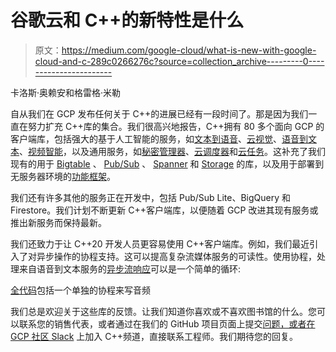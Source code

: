 # 谷歌云和 C++的新特性是什么

> 原文：<https://medium.com/google-cloud/what-is-new-with-google-cloud-and-c-289c0266276c?source=collection_archive---------0----------------------->

卡洛斯·奥赖安和格雷格·米勒

自从我们在 GCP 发布任何关于 C++的进展已经有一段时间了。那是因为我们一直在努力扩充 C++库的集合。我们很高兴地报告，C++拥有 80 多个面向 GCP 的客户端库，包括强大的基于人工智能的服务，如[文本到语音](https://github.com/googleapis/google-cloud-cpp/blob/main/google/cloud/texttospeech#readme)、[云视觉](https://github.com/googleapis/google-cloud-cpp/blob/main/google/cloud/vision#readme)、[语音到文本](https://github.com/googleapis/google-cloud-cpp/tree/main/google/cloud/speech#readme)、[视频智能](https://github.com/googleapis/google-cloud-cpp/tree/main/google/cloud/videointelligence#readme)，以及通用服务，如[秘密管理器](https://github.com/googleapis/google-cloud-cpp/tree/main/google/cloud/secretmanager#readme)、[云调度器](https://github.com/googleapis/google-cloud-cpp/tree/main/google/cloud/scheduler#readme)和[云任务](https://github.com/googleapis/google-cloud-cpp/tree/main/google/cloud/tasks#readme)。这补充了我们现有的用于 [Bigtable](https://github.com/googleapis/google-cloud-cpp/tree/main/google/cloud/bigtable#readme) 、 [Pub/Sub](https://github.com/googleapis/google-cloud-cpp/tree/main/google/cloud/pubsub#readme) 、 [Spanner](https://github.com/googleapis/google-cloud-cpp/tree/main/google/cloud/spanner#readme) 和 [Storage](https://github.com/googleapis/google-cloud-cpp/tree/main/google/cloud/storage#readme) 的库，以及用于部署到无服务器环境的[功能框架](https://github.com/GoogleCloudPlatform/functions-framework-cpp#readme)。

我们还有许多其他的服务正在开发中，包括 Pub/Sub Lite、BigQuery 和 Firestore。我们计划不断更新 C++客户端库，以便随着 GCP 改进其现有服务或推出新服务而保持最新。

我们还致力于让 C++20 开发人员更容易使用 C++客户端库。例如，我们最近引入了对异步操作的协程支持。这可以提高复杂流媒体服务的可读性。使用协程，处理来自语音到文本服务的[异步流响应](https://github.com/GoogleCloudPlatform/cpp-samples/blob/main/speech/api/streaming_transcribe_coroutines.cc)可以是一个简单的循环:

[全代码](https://github.com/GoogleCloudPlatform/cpp-samples/blob/main/speech/api/streaming_transcribe_coroutines.cc)包括一个单独的协程来写音频

我们总是欢迎关于这些库的反馈。让我们知道你喜欢或不喜欢图书馆的什么。您可以联系您的销售代表，或者通过在我们的 GitHub 项目页面上提交[问题，或者在](https://github.com/googleapis/google-cloud-cpp/issues) [GCP 社区 Slack](https://googlecloud-community.slack.com/messages) 上加入 C++频道，直接联系工程师。我们期待您的回复。